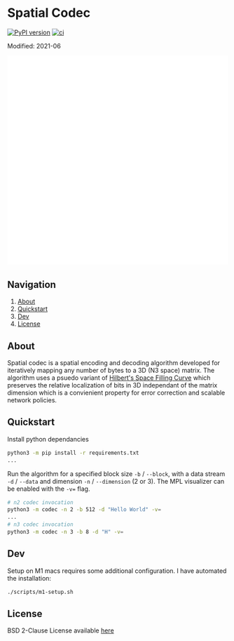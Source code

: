 # Spatial Codec
[![PyPI version](https://badge.fury.io/py/scodec.svg)](https://badge.fury.io/py/scodec)
[![ci](https://github.com/LEAP-Systems/spatial-codec/actions/workflows/ci.yaml/badge.svg?branch=master)](https://github.com/LEAP-Systems/spatial-codec/actions/workflows/ci.yaml)

Modified: 2021-06

<p align="center">
  <img src="docs/img/LEAP_INS_WHITE.png"/>
</p>

## Navigation
  1. [About](#about)
  2. [Quickstart](#quickstart)
  3. [Dev](#dev)
  4. [License](#license)

## About
Spatial codec is a spatial encoding and decoding algorithm developed for iteratively mapping any number of bytes to a 3D (N3 space) matrix. The algorithm uses a psuedo variant of [Hilbert's Space Filling Curve](https://en.wikipedia.org/wiki/Hilbert_curve) which preserves the relative localization of bits in 3D independant of the matrix dimension which is a convienient property for error correction and scalable network policies.

## Quickstart
Install python dependancies
```bash
python3 -m pip install -r requirements.txt
...
```
Run the algorithm for a specified block size `-b` / `--block`, with a data stream `-d` / `--data` and dimension `-n` / `--dimension` (2 or 3). The MPL visualizer can be enabled with the `-v=` flag.
```bash
# n2 codec invocation
python3 -m codec -n 2 -b 512 -d "Hello World" -v=
...
# n3 codec invocation 
python3 -m codec -n 3 -b 8 -d "H" -v=
```

## Dev
Setup on M1 macs requires some additional configuration. I have automated the installation:
```bash
./scripts/m1-setup.sh
```

## License
BSD 2-Clause License available [here](LICENSE)
